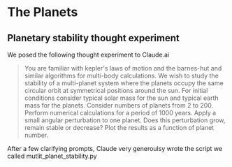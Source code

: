 # The Planets
## Planetary stability thought experiment

We posed the following thought experiment to Claude.ai
>You are familiar with kepler's laws of motion and the barnes-hut and similar algorithms for multi-body calculations. We wish to study the stability of a multi-planet system where the planets occupy the same circular orbit at symmetrical positions around the sun. For initial conditions consider typical solar mass for the sun and typical earth mass for the planets. Consider numbers of planets from 2 to 200. Perform numerical calculations for a period of 1000 years. Apply a small angular perturbation to one planet. Does this perturbation grow, remain stable or decrease? Plot the results as a function of planet number.

After a few clarifying prompts, Claude very generoulsy wrote the script we called mutlit_planet_stability.py
